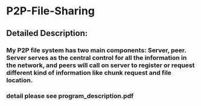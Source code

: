 # P2P-File-Sharing
 
## Detailed Description:
### My P2P file system has two main components: Server, peer. Server serves as the central control for all the information in the network, and peers will call on server to register or request different kind of information like chunk request and file location. 

### detail please see program_description.pdf



